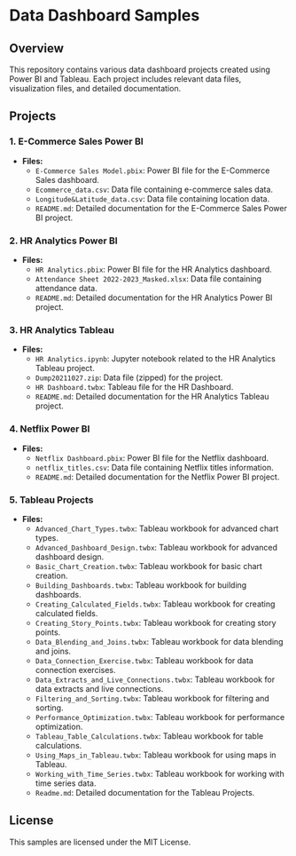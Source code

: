 # Data Dashboard Samples

## Overview

This repository contains various data dashboard projects created using Power BI and Tableau. Each project includes relevant data files, visualization files, and detailed documentation.

## Projects

### 1. E-Commerce Sales Power BI
- **Files:**
  - `E-Commerce Sales Model.pbix`: Power BI file for the E-Commerce Sales dashboard.
  - `Ecommerce_data.csv`: Data file containing e-commerce sales data.
  - `Longitude&Latitude_data.csv`: Data file containing location data.
  - `README.md`: Detailed documentation for the E-Commerce Sales Power BI project.

### 2. HR Analytics Power BI
- **Files:**
  - `HR Analytics.pbix`: Power BI file for the HR Analytics dashboard.
  - `Attendance Sheet 2022-2023_Masked.xlsx`: Data file containing attendance data.
  - `README.md`: Detailed documentation for the HR Analytics Power BI project.

### 3. HR Analytics Tableau
- **Files:**
  - `HR Analytics.ipynb`: Jupyter notebook related to the HR Analytics Tableau project.
  - `Dump20211027.zip`: Data file (zipped) for the project.
  - `HR Dashboard.twbx`: Tableau file for the HR Dashboard.
  - `README.md`: Detailed documentation for the HR Analytics Tableau project.

### 4. Netflix Power BI
- **Files:**
  - `Netflix Dashboard.pbix`: Power BI file for the Netflix dashboard.
  - `netflix_titles.csv`: Data file containing Netflix titles information.
  - `README.md`: Detailed documentation for the Netflix Power BI project.

### 5. Tableau Projects
- **Files:**
  - `Advanced_Chart_Types.twbx`: Tableau workbook for advanced chart types.
  - `Advanced_Dashboard_Design.twbx`: Tableau workbook for advanced dashboard design.
  - `Basic_Chart_Creation.twbx`: Tableau workbook for basic chart creation.
  - `Building_Dashboards.twbx`: Tableau workbook for building dashboards.
  - `Creating_Calculated_Fields.twbx`: Tableau workbook for creating calculated fields.
  - `Creating_Story_Points.twbx`: Tableau workbook for creating story points.
  - `Data_Blending_and_Joins.twbx`: Tableau workbook for data blending and joins.
  - `Data_Connection_Exercise.twbx`: Tableau workbook for data connection exercises.
  - `Data_Extracts_and_Live_Connections.twbx`: Tableau workbook for data extracts and live connections.
  - `Filtering_and_Sorting.twbx`: Tableau workbook for filtering and sorting.
  - `Performance_Optimization.twbx`: Tableau workbook for performance optimization.
  - `Tableau_Table_Calculations.twbx`: Tableau workbook for table calculations.
  - `Using_Maps_in_Tableau.twbx`: Tableau workbook for using maps in Tableau.
  - `Working_with_Time_Series.twbx`: Tableau workbook for working with time series data.
  - `Readme.md`: Detailed documentation for the Tableau Projects.

## License

This samples are licensed under the MIT License.
